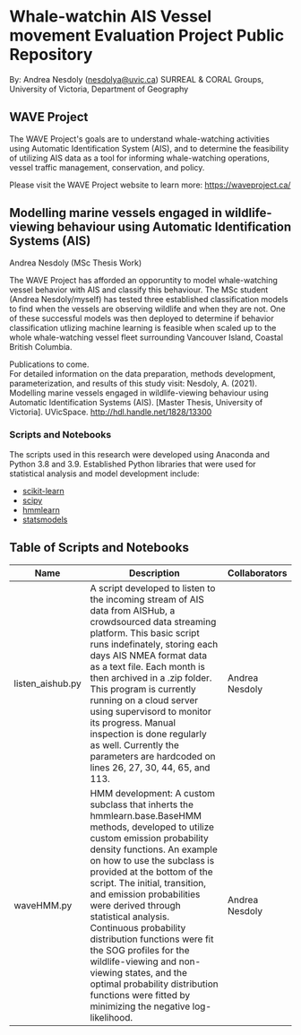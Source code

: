 # Whale-watchin AIS Vessel movement Evaluation Project Public Repository
By: Andrea Nesdoly (nesdolya@uvic.ca)
SURREAL & CORAL Groups, University of Victoria, Department of Geography

## WAVE Project
The WAVE Project's goals are to understand whale-watching activities using Automatic Identification System (AIS), and to determine the feasibility of utilizing AIS data as a tool for informing whale-watching operations, vessel traffic management, conservation, and policy.

Please visit the WAVE Project website to learn more: https://waveproject.ca/

## Modelling marine vessels engaged in wildlife-viewing behaviour using Automatic Identification Systems (AIS)
Andrea Nesdoly (MSc Thesis Work)

The WAVE Project has afforded an opporuntity to model whale-watching vessel behavior with AIS and classify this behaviour. The MSc student (Andrea Nesdoly/myself) has tested three established classification models to find when the vessels are observing wildlife and when they are not. One of these successful models was then deployed to determine if behavior classification utlizing machine learning is feasible when scaled up to the whole whale-watching vessel fleet surrounding Vancouver Island, Coastal British Columbia.

Publications to come.  
For detailed information on the data preparation, methods development, parameterization, and results of this study visit: Nesdoly, A. (2021). Modelling marine vessels engaged in wildlife-viewing behaviour using Automatic Identification Systems (AIS). [Master Thesis, University of Victoria]. UVicSpace. http://hdl.handle.net/1828/13300

### Scripts and Notebooks
The scripts used in this research were developed using Anaconda and Python 3.8 and 3.9. Established Python libraries that were used for statistical analysis and model development include:
- [scikit-learn](https://scikit-learn.org/stable/)
- [scipy](https://scipy.org/)
- [hmmlearn](https://hmmlearn.readthedocs.io/en/latest/)
- [statsmodels](https://www.statsmodels.org/stable/index.html) 

## Table of Scripts and Notebooks
|Name|Description|Collaborators|
|----|-----------|-------------|
|listen_aishub.py| A script developed to listen to the incoming stream of AIS data from AISHub, a crowdsourced data streaming platform. This basic script runs indefinately, storing each days AIS NMEA format data as a text file. Each month is then archived in a .zip folder. This program is currently running on a cloud server using supervisord to monitor its progress. Manual inspection is done regularly as well. Currently the parameters are hardcoded on lines 26, 27, 30, 44, 65, and 113.| Andrea Nesdoly |
|waveHMM.py| HMM development: A custom subclass that inherts the hmmlearn.base.BaseHMM methods, developed to utilize custom emission probability density functions. An example on how to use the subclass is provided at the bottom of the script. The initial, transition, and emission probabilities were derived through statistical analysis. Continuous probability distribution functions were fit the SOG profiles for the wildlife-viewing and non-viewing states, and the optimal probability distribution functions were fitted by minimizing the negative log-likelihood.| Andrea Nesdoly |
